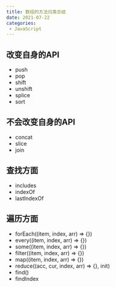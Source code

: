 ```yaml
---
title: 数组的方法归类总结
date: 2021-07-22
categories: 
 - JavaScript
---
```


## 改变自身的API
- push
- pop
- shift
- unshift
- splice
- sort

## 不会改变自身的API
- concat
- slice
- join

## 查找方面
- includes
- indexOf
- lastIndexOf

## 遍历方面
- forEach((item, index, arr) => {})
- every((item, index, arr) => {})
- some((item, index, arr) => {})
- filter((item, index, arr) => {})
- map((item, index, arr) => {})
- reduce((acc, cur, index, arr) => {}, init)
- find()
- findIndex
